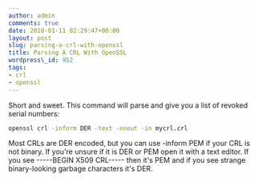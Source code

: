 ```yaml
---
author: admin
comments: true
date: 2010-01-11 02:29:47+00:00
layout: post
slug: parsing-a-crl-with-openssl
title: Parsing A CRL With OpenSSL
wordpress\_id: 952
tags:
- crl
- openssl
---
```


Short and sweet.  This command will parse and give you a list of revoked serial numbers:

```bash
openssl crl -inform DER -text -noout -in mycrl.crl
```

Most CRLs are DER encoded, but you can use -inform PEM if your CRL is not binary.  If you're unsure if it is DER or PEM open it with a text editor.  If you see -----BEGIN X509 CRL----- then it's PEM and if you see strange binary-looking garbage characters it's DER.


